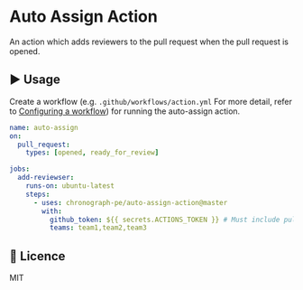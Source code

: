 # Auto Assign Action

An action which adds reviewers to the pull request when the pull request is opened.

## :arrow_forward: Usage

Create a workflow (e.g. `.github/workflows/action.yml` For more detail, refer to [Configuring a workflow](https://help.github.com/en/articles/configuring-a-workflow#creating-a-workflow-file)) for running the auto-assign action.

```yml
name: auto-assign
on:
  pull_request:
    types: [opened, ready_for_review]

jobs:
  add-reviewser:
    runs-on: ubuntu-latest
    steps:
      - uses: chronograph-pe/auto-assign-action@master
        with:
          github_token: ${{ secrets.ACTIONS_TOKEN }} # Must include pull_request:write and members:read permissions
          teams: team1,team2,team3
```

## :memo: Licence

MIT
